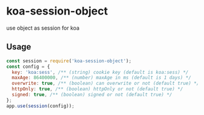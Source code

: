 # koa-session-object
use object as session for koa

## Usage

```javascript
const session = require('koa-session-object');
const config = {
  key: 'koa:sess', /** (string) cookie key (default is koa:sess) */
  maxAge: 86400000, /** (number) maxAge in ms (default is 1 days) */
  overwrite: true, /** (boolean) can overwrite or not (default true) */
  httpOnly: true, /** (boolean) httpOnly or not (default true) */
  signed: true, /** (boolean) signed or not (default true) */
};
app.use(session(config));
```
